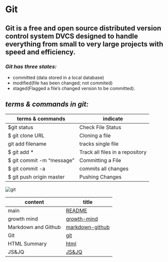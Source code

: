 # Git
## **Git is a free and open source distributed version control system DVCS designed to handle everything from small to very large projects with speed and efficiency.**

### ***Git has three states:*** 
- committed (data stored in a local database)
- modified(file has been changed; not commited) 
- staged(Flagged a file’s changed version to be committed).

## ***terms & commands in git:***

terms & commands | indicate
------------ | -------------
$git status   | Check File Status
$ git clone URL | Cloning a file
git add filename  |tracks single file
$ git add *   | Track all files in a repository
$ git commit -m “message”   | Committing a File
$ git commit -a  | commits all changes
$ git push origin master | Pushing Changes

![git](https://techies-world.com/wp-content/uploads/2016/08/git_logo.png)

content  | title
------------ | -------------
main       | [README](https://amna-alhammad.github.io/reading-notes/)
growth mind   | [growth-mind](https://amna-alhammad.github.io/reading-notes/growth-mind)
Markdown and Github       |[markdown-github](https://amna-alhammad.github.io/reading-notes/markdown-github)
Git          |[git](https://amna-alhammad.github.io/reading-notes/git)
HTML Summary     |[html](https://amna-alhammad.github.io/reading-notes/html)
 JS&JQ    | [JS&JQ](https://amna-alhammad.github.io/JS&JQ)
